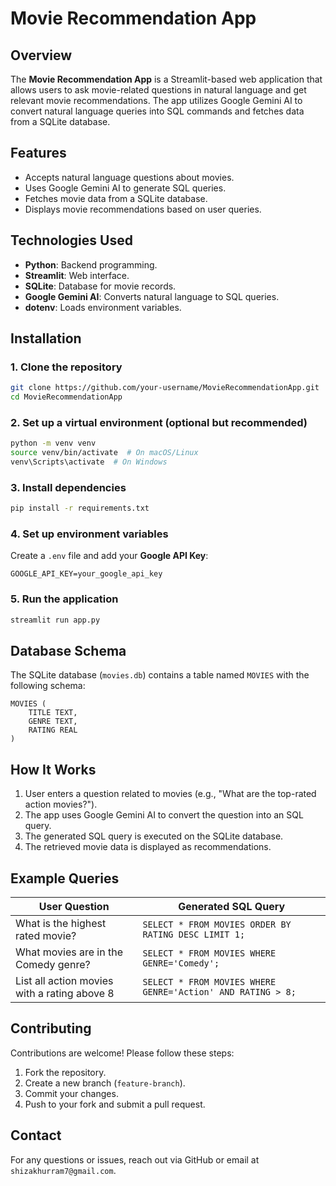 # Movie Recommendation App

## Overview
The **Movie Recommendation App** is a Streamlit-based web application that allows users to ask movie-related questions in natural language and get relevant movie recommendations. The app utilizes Google Gemini AI to convert natural language queries into SQL commands and fetches data from a SQLite database.

## Features
- Accepts natural language questions about movies.
- Uses Google Gemini AI to generate SQL queries.
- Fetches movie data from a SQLite database.
- Displays movie recommendations based on user queries.

## Technologies Used
- **Python**: Backend programming.
- **Streamlit**: Web interface.
- **SQLite**: Database for movie records.
- **Google Gemini AI**: Converts natural language to SQL queries.
- **dotenv**: Loads environment variables.

## Installation
### 1. Clone the repository
```bash
git clone https://github.com/your-username/MovieRecommendationApp.git
cd MovieRecommendationApp
```

### 2. Set up a virtual environment (optional but recommended)
```bash
python -m venv venv
source venv/bin/activate  # On macOS/Linux
venv\Scripts\activate  # On Windows
```

### 3. Install dependencies
```bash
pip install -r requirements.txt
```

### 4. Set up environment variables
Create a `.env` file and add your **Google API Key**:
```
GOOGLE_API_KEY=your_google_api_key
```

### 5. Run the application
```bash
streamlit run app.py
```

## Database Schema
The SQLite database (`movies.db`) contains a table named `MOVIES` with the following schema:
```
MOVIES (
    TITLE TEXT,
    GENRE TEXT,
    RATING REAL
)
```

## How It Works
1. User enters a question related to movies (e.g., "What are the top-rated action movies?").
2. The app uses Google Gemini AI to convert the question into an SQL query.
3. The generated SQL query is executed on the SQLite database.
4. The retrieved movie data is displayed as recommendations.

## Example Queries
| User Question | Generated SQL Query |
|--------------|----------------------|
| What is the highest rated movie? | `SELECT * FROM MOVIES ORDER BY RATING DESC LIMIT 1;` |
| What movies are in the Comedy genre? | `SELECT * FROM MOVIES WHERE GENRE='Comedy';` |
| List all action movies with a rating above 8 | `SELECT * FROM MOVIES WHERE GENRE='Action' AND RATING > 8;` |

## Contributing
Contributions are welcome! Please follow these steps:
1. Fork the repository.
2. Create a new branch (`feature-branch`).
3. Commit your changes.
4. Push to your fork and submit a pull request.


## Contact
For any questions or issues, reach out via GitHub or email at `shizakhurram7@gmail.com`.


